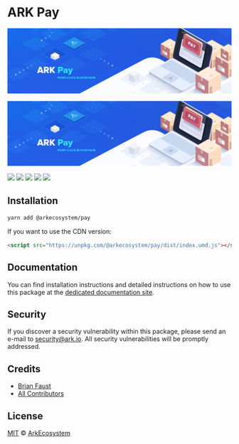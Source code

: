 # ARK Pay

![ARK Pay](banner.png)

<p align="center">
    <img src="https://github.com/ArkEcosystem/pay/raw/master/banner.png" />
</p>

<a href="https://travis-ci.org/ArkEcosystem/pay"><img src="https://badgen.net/travis/ArkEcosystem/pay"></a>
<a href="https://codecov.io/github/ArkEcosystem/pay"><img src="https://badgen.net/codecov/c/github/ArkEcosystem/pay"></a>
<a href="https://github.com/ArkEcosystem/pay"><img src="https://badgen.net/github/last-commit/ArkEcosystem/pay"></a>
<a href="https://github.com/ArkEcosystem/pay"><img src="https://badgen.net/github/release/ArkEcosystem/pay"></a>
<a href="https://github.com/ArkEcosystem/pay"><img src="https://badgen.net/github/license/ArkEcosystem/pay"></a>

## Installation

```bash
yarn add @arkecosystem/pay
```

If you want to use the CDN version:

```html
<script src="https://unpkg.com/@arkecosystem/pay/dist/index.umd.js"></script>
```

## Documentation

You can find installation instructions and detailed instructions on how to use this package at the [dedicated documentation site](https://docs.ark.io/api/sdk/pay.html).

## Security

If you discover a security vulnerability within this package, please send an e-mail to security@ark.io. All security vulnerabilities will be promptly addressed.

## Credits

- [Brian Faust](https://github.com/faustbrian)
- [All Contributors](../../../../contributors)

## License

[MIT](LICENSE) © [ArkEcosystem](https://ark.io)
